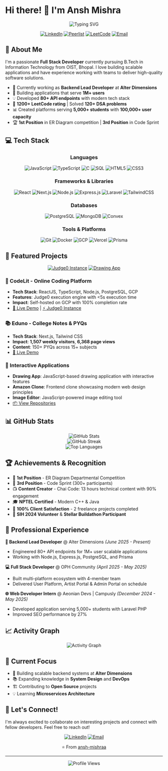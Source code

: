 # Hi there! 👋 I'm Ansh Mishra

<div align="center">
  <img src="https://readme-typing-svg.herokuapp.com?font=Fira+Code&size=30&duration=3000&pause=1000&color=2F81F7&center=true&vCenter=true&width=600&lines=Full+Stack+Developer;Backend+Lead+%40+Alter+Dimensions;Building+Scalable+Solutions;Always+Learning+Something+New!" alt="Typing SVG" />
</div>

<div align="center">
  
[![LinkedIn](https://img.shields.io/badge/LinkedIn-0077B5?style=for-the-badge&logo=linkedin&logoColor=white)](https://linkedin.com/in/ansh-mishraa)
[![Peerlist](https://img.shields.io/badge/Peerlist-00D4AA?style=for-the-badge&logo=peerlist&logoColor=white)](https://peerlist.io/anshmishraa)
[![LeetCode](https://img.shields.io/badge/LeetCode-FFA116?style=for-the-badge&logo=leetcode&logoColor=white)](https://codolio.com/profile/ansh-mishraa)
[![Email](https://img.shields.io/badge/Email-D14836?style=for-the-badge&logo=gmail&logoColor=white)](mailto:anshmishraa.8708@gmail.com)

</div>

## 🚀 About Me

I'm a passionate **Full Stack Developer** currently pursuing B.Tech in Information Technology from OIST, Bhopal. I love building scalable applications and have experience working with teams to deliver high-quality software solutions.

- 🔭 Currently working as **Backend Lead Developer** at **Alter Dimensions**
- 🌱 Building applications that serve **1M+ users**
- 💡 Developed **80+ API endpoints** with modern tech stack
- 🎯 **1200+ LeetCode rating** | Solved **120+ DSA problems**
- 📊 Created platforms serving **5,000+ students** with **100,000+ user capacity**
- 🏆 **1st Position** in ER Diagram competition | **3rd Position** in Code Sprint

## 💻 Tech Stack

<div align="center">

### Languages
![JavaScript](https://img.shields.io/badge/JavaScript-F7DF1E?style=for-the-badge&logo=javascript&logoColor=black)
![TypeScript](https://img.shields.io/badge/TypeScript-007ACC?style=for-the-badge&logo=typescript&logoColor=white)
![C](https://img.shields.io/badge/C-00599C?style=for-the-badge&logo=c&logoColor=white)
![SQL](https://img.shields.io/badge/SQL-4479A1?style=for-the-badge&logo=postgresql&logoColor=white)
![HTML5](https://img.shields.io/badge/HTML5-E34F26?style=for-the-badge&logo=html5&logoColor=white)
![CSS3](https://img.shields.io/badge/CSS3-1572B6?style=for-the-badge&logo=css3&logoColor=white)

### Frameworks & Libraries
![React](https://img.shields.io/badge/React-20232A?style=for-the-badge&logo=react&logoColor=61DAFB)
![Next.js](https://img.shields.io/badge/Next.js-000000?style=for-the-badge&logo=next.js&logoColor=white)
![Node.js](https://img.shields.io/badge/Node.js-43853D?style=for-the-badge&logo=node.js&logoColor=white)
![Express.js](https://img.shields.io/badge/Express.js-404D59?style=for-the-badge)
![Laravel](https://img.shields.io/badge/Laravel-FF2D20?style=for-the-badge&logo=laravel&logoColor=white)
![TailwindCSS](https://img.shields.io/badge/Tailwind_CSS-38B2AC?style=for-the-badge&logo=tailwind-css&logoColor=white)

### Databases
![PostgreSQL](https://img.shields.io/badge/PostgreSQL-316192?style=for-the-badge&logo=postgresql&logoColor=white)
![MongoDB](https://img.shields.io/badge/MongoDB-4EA94B?style=for-the-badge&logo=mongodb&logoColor=white)
![Convex](https://img.shields.io/badge/Convex-FF6B6B?style=for-the-badge&logo=convex&logoColor=white)

### Tools & Platforms
![Git](https://img.shields.io/badge/Git-F05032?style=for-the-badge&logo=git&logoColor=white)
![Docker](https://img.shields.io/badge/Docker-2496ED?style=for-the-badge&logo=docker&logoColor=white)
![GCP](https://img.shields.io/badge/Google_Cloud-4285F4?style=for-the-badge&logo=google-cloud&logoColor=white)
![Vercel](https://img.shields.io/badge/Vercel-000000?style=for-the-badge&logo=vercel&logoColor=white)
![Prisma](https://img.shields.io/badge/Prisma-3982CE?style=for-the-badge&logo=Prisma&logoColor=white)

</div>

## 🌟 Featured Projects

<div align="center">

[![Judge0 Instance](https://github-readme-stats.vercel.app/api/pin/?username=ansh-mishraa&repo=judge0-instance&theme=tokyonight)](https://github.com/ansh-mishraa/judge0-instance)
[![Drawing App](https://github-readme-stats.vercel.app/api/pin/?username=ansh-mishraa&repo=drawing_app_&theme=tokyonight)](https://github.com/ansh-mishraa/drawing_app_)

</div>

### 🎯 CodeLit - Online Coding Platform
- **Tech Stack**: ReactJS, TypeScript, Node.js, PostgreSQL, GCP
- **Features**: Judge0 execution engine with <5s execution time
- **Impact**: Self-hosted on GCP with 100% completion rate
- [🔗 Live Demo](https://www.codelit.tech/) | [⚡ Judge0 Instance](https://github.com/ansh-mishraa/judge0-instance)

### 📚 Eduno - College Notes & PYQs
- **Tech Stack**: Next.js, Tailwind CSS
- **Impact**: **1,507 weekly visitors**, **6,368 page views**
- **Content**: 150+ PYQs across 15+ subjects
- [🔗 Live Demo](https://eduno-it.vercel.app/)

### 🎨 Interactive Applications
- **Drawing App**: JavaScript-based drawing application with interactive features
- **Amazon Clone**: Frontend clone showcasing modern web design principles
- **Image Editor**: JavaScript-powered image editing tool
- [📦 View Repositories](https://github.com/ansh-mishraa?tab=repositories)

## 📊 GitHub Stats

<div align="center">
  <img src="https://github-readme-stats.vercel.app/api?username=ansh-mishraa&show_icons=true&theme=tokyonight&count_private=true" alt="GitHub Stats" />
</div>

<div align="center">
  <img src="https://github-readme-streak-stats.herokuapp.com/?user=ansh-mishraa&theme=tokyonight" alt="GitHub Streak" />
</div>

<div align="center">
  <img src="https://github-readme-stats.vercel.app/api/top-langs/?username=ansh-mishraa&layout=compact&theme=tokyonight" alt="Top Languages" />
</div>

## 🏆 Achievements & Recognition

- 🥇 **1st Position** - ER Diagram Departmental Competition
- 🥉 **3rd Position** - Code Sprint (300+ participants)
- 📺 **Content Creator** - Chai Code: 13 hours technical content with 90% engagement
- 🎓 **NPTEL Certified** - Modern C++ & Java
- 💼 **100% Client Satisfaction** - 2 freelance projects completed
- 🤝 **SIH 2024 Volunteer** & **Stellar Buildathon Participant**

## 💼 Professional Experience

**🚀 Backend Lead Developer** @ Alter Dimensions *(June 2025 - Present)*
- Engineered 80+ API endpoints for 1M+ user scalable applications
- Working with Node.js, Express.js, PostgreSQL, and Prisma

**💻 Full Stack Developer** @ OPH Community *(April 2025 - May 2025)*
- Built multi-platform ecosystem with 4-member team
- Delivered User Platform, Artist Portal & Admin Portal on schedule

**🌐 Web Developer Intern** @ Aeonian Devs | Campusly *(December 2024 - May 2025)*
- Developed application serving 5,000+ students with Laravel PHP
- Improved SEO performance by 27%

## 📈 Activity Graph

<div align="center">
  <img src="https://github-readme-activity-graph.vercel.app/graph?username=ansh-mishraa&theme=tokyo-night&hide_border=true" alt="Activity Graph" />
</div>

## 🎯 Current Focus

- 🔧 Building scalable backend systems at **Alter Dimensions**
- 📚 Expanding knowledge in **System Design** and **DevOps**
- 🏗️ Contributing to **Open Source** projects
- 💡 Learning **Microservices Architecture**

## 🤝 Let's Connect!

I'm always excited to collaborate on interesting projects and connect with fellow developers. Feel free to reach out!

<div align="center">

[![LinkedIn](https://img.shields.io/badge/Let's_connect_on_LinkedIn-0077B5?style=for-the-badge&logo=linkedin&logoColor=white)](https://linkedin.com/in/ansh-mishraa)
[![Email](https://img.shields.io/badge/Send_me_an_email-D14836?style=for-the-badge&logo=gmail&logoColor=white)](mailto:anshmishraa.8708@gmail.com)

⭐️ From [ansh-mishraa](https://github.com/ansh-mishraa)

</div>

---

<div align="center">
  <img src="https://komarev.com/ghpvc/?username=ansh-mishraa&color=blueviolet&style=for-the-badge" alt="Profile Views" />
</div>
